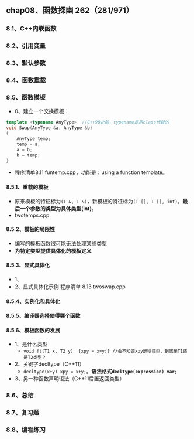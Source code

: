 ## chap08、函数探幽  262（281/971）

### 8.1、C++内联函数

### 8.2、引用变量

### 8.3、默认参数

### 8.4、函数重载

### 8.5、函数模板

+ 0、建立一个交换模板：

```cpp
template <typename AnyType>  //C++98之前，typename是用class代替的
void Swap(AnyType &a, AnyType &b)
{
    AnyType temp;
    temp = a;
    a = b;
    b = temp;
}
```

+ 程序清单8.11 funtemp.cpp，功能是：using a function template。

#### 8.5.1、重载的模板

+ 原来模板的特征标为`(T &, T &)`，新模板的特征标为`(T [], T [], int)`。**最后一个参数的类型为具体类型(int)**。
+ twotemps.cpp

#### 8.5.2、模板的局限性

+ 编写的模板函数很可能无法处理某些类型
+ **为特定类型提供具体化的模板定义**

#### 8.5.3、显式具体化

+ 1、
+ 2、显式具体化示例 程序清单 8.13 twoswap.cpp

#### 8.5.4、实例化和具体化

#### 8.5.5、编译器选择使得哪个函数

#### 8.5.6、模板函数的发展

+ 1、是什么类型
  + `void ft(T1 x, T2 y)  {xpy = x+y;} //会不知道xpy是啥类型，到底是T1还是T2类型？`
+ 2、关键字decltype（C++11）
  + `decltype(x+y) xpy = x+y;`。**语法格式`decltype(expression) var;`**
+ 3、另一种函数声明语法（C++11后置返回类型）

### 8.6、总结

### 8.7、复习题

### 8.8、编程练习